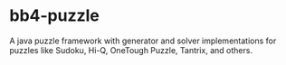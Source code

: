 bb4-puzzle
==========

A java puzzle framework with generator and solver implementations for puzzles like Sudoku, Hi-Q, OneTough Puzzle, Tantrix, and others.
